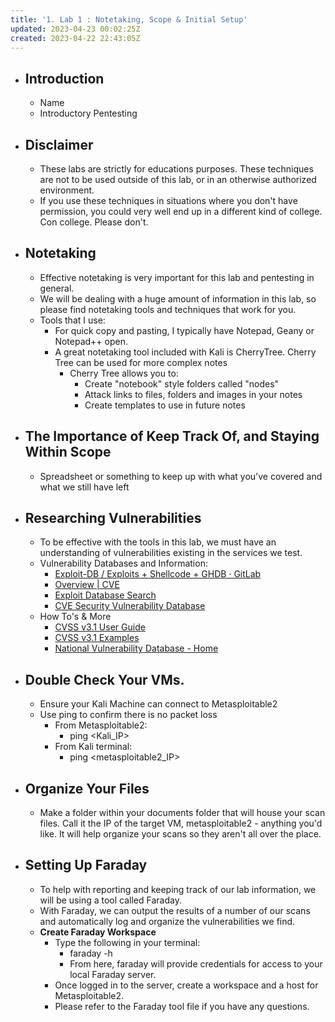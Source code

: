 ```yaml
---
title: '1. Lab 1 : Notetaking, Scope & Initial Setup'
updated: 2023-04-23 00:02:25Z
created: 2023-04-22 22:43:05Z
---
```

- ## Introduction
	- Name
	- Introductory Pentesting
- ## Disclaimer
	- These labs are strictly for educations purposes. These techniques are not to be used outside of this lab, or in an otherwise authorized environment.
	- If you use these techniques in situations where you don't have permission, you could very well end up in a different kind of college. Con college. Please don't.
- ## Notetaking
	- Effective notetaking is very important for this lab and pentesting in general.
	- We will be dealing with a huge amount of information in this lab, so please find notetaking tools and techniques that work for you.
	- Tools that I use:
		- For quick copy and pasting, I typically have Notepad, Geany or Notepad++ open.
		- A great notetaking tool included with Kali is CherryTree. Cherry Tree can be used for more complex notes
			- Cherry Tree allows you to:
				- Create "notebook" style folders called "nodes"
				- Attack links to files, folders and images in your notes
				- Create templates to use in future notes
- ## The Importance of Keep Track Of, and Staying Within Scope
	- Spreadsheet or something to keep up with what you've covered and what we still have left
- ## Researching Vulnerabilities
	- To be effective with the tools in this lab, we must have an understanding of vulnerabilities existing in the services we test.
	- Vulnerability Databases and Information:
		- [Exploit-DB / Exploits + Shellcode + GHDB · GitLab](https://gitlab.com/exploit-database/exploitdb)
		- [Overview | CVE](https://www.cve.org/About/Overview)
		- [Exploit Database Search](https://www.exploit-db.com/search)
		- [CVE Security Vulnerability Database](https://www.cvedetails.com/)
	- How To's & More
		- [CVSS v3.1 User Guide](https://www.first.org/cvss/v3.1/user-guide)
		- [CVSS v3.1 Examples](https://www.first.org/cvss/v3.1/examples)
		- [National Vulnerability Database - Home](https://nvd.nist.gov/)
- ## Double Check Your VMs.
	- Ensure your Kali Machine can connect to Metasploitable2
	- Use ping to confirm there is no packet loss
		- From Metasploitable2:
			- ping <Kali_IP>
		- From Kali terminal:
			- ping <metasploitable2_IP>
- ## Organize Your Files
	- Make a folder within your documents folder that will house your scan files. Call it the IP of the target VM, metasploitable2 - anything you'd like. It will help organize your scans so they aren't all over the place. 
- ## Setting Up **Faraday**
	- To help with reporting and keeping track of our lab information, we will be using a tool called Faraday.
	- With Faraday, we can output the results of a number of our scans and automatically log and organize the vulnerabilities we find.
	- **Create Faraday Workspace**
		- Type the following in your terminal:
			- faraday -h
			- From here, faraday will provide credentials for access to your local Faraday server.
		- Once logged in to the server, create a workspace and a host for Metasploitable2.
		- Please refer to the Faraday tool file if you have any questions.

